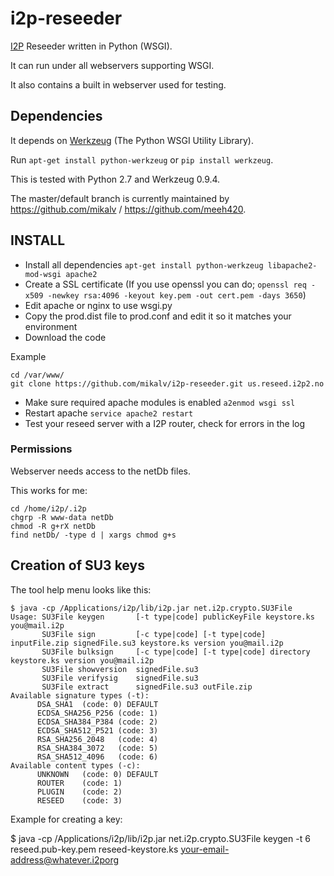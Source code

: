 i2p-reseeder
============

[I2P](https://geti2p.net) Reseeder written in Python (WSGI).

It can run under all webservers supporting WSGI.

It also contains a built in webserver used for testing.


## Dependencies ##

It depends on [Werkzeug](https://pypi.python.org/pypi/Werkzeug)
(The Python WSGI Utility Library).

Run `apt-get install python-werkzeug` or `pip install werkzeug`.

This is tested with Python 2.7 and Werkzeug 0.9.4.

The master/default branch is currently maintained by https://github.com/mikalv / https://github.com/meeh420.


## INSTALL ##

* Install all dependencies `apt-get install python-werkzeug libapache2-mod-wsgi apache2`
* Create a SSL certificate (If you use openssl you can do; `openssl req -x509 -newkey rsa:4096 -keyout key.pem -out cert.pem -days 3650`)
* Edit apache or nginx to use wsgi.py
* Copy the prod.dist file to prod.conf and edit it so it matches your environment
* Download the code

Example
```
cd /var/www/
git clone https://github.com/mikalv/i2p-reseeder.git us.reseed.i2p2.no
```

* Make sure required apache modules is enabled `a2enmod wsgi ssl`
* Restart apache `service apache2 restart`
* Test your reseed server with a I2P router, check for errors in the log

### Permissions ###

Webserver needs access to the netDb files.

This works for me:

    cd /home/i2p/.i2p
    chgrp -R www-data netDb
    chmod -R g+rX netDb
    find netDb/ -type d | xargs chmod g+s


## Creation of SU3 keys ##

The tool help menu looks like this:
```
$ java -cp /Applications/i2p/lib/i2p.jar net.i2p.crypto.SU3File
Usage: SU3File keygen       [-t type|code] publicKeyFile keystore.ks you@mail.i2p
       SU3File sign         [-c type|code] [-t type|code] inputFile.zip signedFile.su3 keystore.ks version you@mail.i2p
       SU3File bulksign     [-c type|code] [-t type|code] directory keystore.ks version you@mail.i2p
       SU3File showversion  signedFile.su3
       SU3File verifysig    signedFile.su3
       SU3File extract      signedFile.su3 outFile.zip
Available signature types (-t):
      DSA_SHA1  (code: 0) DEFAULT
      ECDSA_SHA256_P256 (code: 1)
      ECDSA_SHA384_P384 (code: 2)
      ECDSA_SHA512_P521 (code: 3)
      RSA_SHA256_2048   (code: 4)
      RSA_SHA384_3072   (code: 5)
      RSA_SHA512_4096   (code: 6)
Available content types (-c):
      UNKNOWN   (code: 0) DEFAULT
      ROUTER    (code: 1)
      PLUGIN    (code: 2)
      RESEED    (code: 3)
```

Example for creating a key:

$ java -cp /Applications/i2p/lib/i2p.jar net.i2p.crypto.SU3File keygen -t 6 reseed.pub-key.pem reseed-keystore.ks your-email-address@whatever.i2porg


